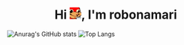 <h1 align="center">Hi <img src="1.png"  alt="." width="27" height="27" />, I'm robonamari</h1>
<div>

![Anurag's GitHub stats](https://github-readme-stats.vercel.app/api?username=robonamari&show_icons=true&theme=transparent)
![Top Langs](https://github-readme-stats.vercel.app/api/top-langs/?username=robonamari&show_icons=true&theme=transparent)
